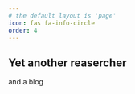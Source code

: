 ```yaml
---
# the default layout is 'page'
icon: fas fa-info-circle
order: 4
---
```


## Yet another reasercher
and a blog
